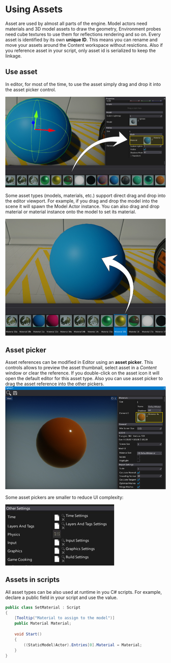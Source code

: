# Using Assets

Asset are used by almost all parts of the engine.
Model actors need materials and 3D model assets to draw the geometry, Environment probes need cube textures to use them for reflections rendering and so on.
Every asset is identified by its own **unique ID**.
This means you can rename and move your assets around the Content workspace without resictions.
Also if you reference asset in your script, only asset id is serialized to keep the linkage.

## Use asset

In editor, for most of the time, to use the asset simply drag and drop it into the asset picker control.

![Apply material](../../graphics/materials/media/apply-material-2.jpg)

Some asset types (models, materials, etc.) support direct drag and drop into the editor viewport.
For example, if you drag and drop the model into the scene it will spawn the Model Actor instance.
You can also drag and drop material or material instance onto the model to set its material.

![Apply material](../../graphics/materials/media/apply-material-1.jpg)

## Asset picker

Asset references can be modified in Editor using an **asset picker**. This controls allows to preview the asset thumbnail, select asset in a *Content* window or clear the reference. If you double-click on the asset icon it will open the default editor for this asset type. Also you can use asset picker to drag the asset reference into the other pickers.
![Apply material](../../graphics/materials/media/apply-material-3.jpg)

Some asset pickers are smaller to reduce UI complexity:

![Small picker](media/small-settings.jpg)

## Assets in scripts

All asset types can be also used at runtime in you C# scripts. For example, declare a public field in your script and use the value.

```cs
public class SetMaterial : Script
{
    [Tooltip("Material to assign to the model")]
    public Material Material;

    void Start()
    {
        ((StaticModel)Actor).Entries[0].Material = Material;
    }
}
```

